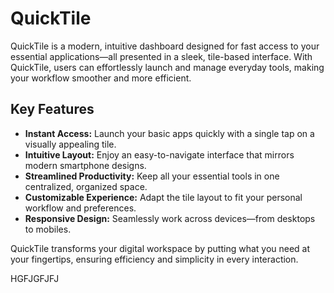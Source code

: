 # QuickTile

QuickTile is a modern, intuitive dashboard designed for fast access to your essential applications—all presented in a sleek, tile-based interface. With QuickTile, users can effortlessly launch and manage everyday tools, making your workflow smoother and more efficient.

## Key Features

- **Instant Access:** Launch your basic apps quickly with a single tap on a visually appealing tile.
- **Intuitive Layout:** Enjoy an easy-to-navigate interface that mirrors modern smartphone designs.
- **Streamlined Productivity:** Keep all your essential tools in one centralized, organized space.
- **Customizable Experience:** Adapt the tile layout to fit your personal workflow and preferences.
- **Responsive Design:** Seamlessly work across devices—from desktops to mobiles.

QuickTile transforms your digital workspace by putting what you need at your fingertips, ensuring efficiency and simplicity in every interaction.


HGFJGFJFJ
